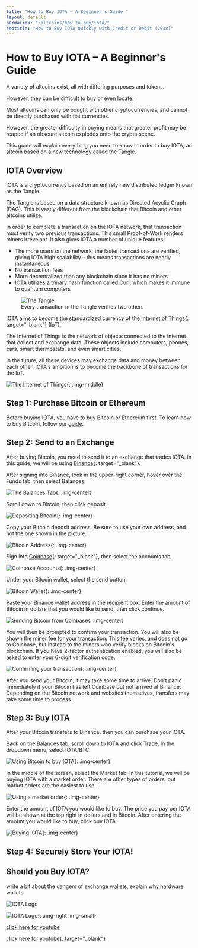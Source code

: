 ```yaml
---
title: "How to Buy IOTA – A Beginner's Guide "
layout: default
permalink: "/altcoins/how-to-buy/iota/"
seotitle: "How to Buy IOTA Quickly with Credit or Debit (2018)"
---
```


# How to Buy IOTA – A Beginner's Guide

A variety of altcoins exist, all with differing purposes and tokens. 

However, they can be difficult to buy or even locate.

Most altcoins can only be bought with other cryptocurrencies, and cannot be directly purchased with fiat currencies.

However, the greater difficulty in buying means that greater profit may be reaped if an obscure altcoin explodes onto the crypto scene.

This guide will explain everything you need to know in order to buy IOTA, an altcoin based on a new technology called the Tangle.

## IOTA Overview

IOTA is a cryptocurrency based on an entirely new distributed ledger known as the Tangle.

The Tangle is based on a data structure known as Directed Acyclic Graph (DAG). This is vastly different from the blockchain that Bitcoin and other altcoins utilize.

In order to complete a transaction on the IOTA network, that transaction must verify two previous transactions. This small Proof-of-Work renders miners irrevelant. It also gives IOTA a number of unique features:

* The more users on the network, the faster transactions are verified, giving IOTA high scalability – this means transactions are nearly instantaneous
* No transaction fees
* More decentralized than any blockchain since it has no miners
* IOTA utilizes a trinary hash function called Curl, which makes it immune to quantum computers

<figure>
	<img alt="The Tangle" src="/img/altcoins/iota/tangle.png" class="img-middle">
	<figcaption>Every transaction in the Tangle verifies two others</figcaption>
</figure>

IOTA aims to become the standardized currency of the [Internet of Things](https://www.forbes.com/sites/jacobmorgan/2014/05/13/simple-explanation-internet-things-that-anyone-can-understand/#391e7dc61d09){: target="_blank"} (IoT).

The Internet of Things is the network of objects connected to the internet that collect and exchange data. These objects include computers, phones, cars, smart thermostats, and even smart cities.

In the future, all these devices may exchange data and money between each other. IOTA's ambition is to become the backbone of transactions for the IoT.

![The Internet of Things](/img/altcoins/iota/iot.jpg){: .img-middle}

## Step 1: Purchase Bitcoin or Ethereum

Before buying IOTA, you have to buy Bitcoin or Ethereum first. To learn how to buy Bitcoin, follow our [guide](/bitcoin/how-to-buy/).

## Step 2: Send to an Exchange

After buying Bitcoin, you need to send it to an exchange that trades IOTA. In this guide, we will be using [Binance](https://www.binance.com/?ref=28685192){: target="_blank"}. 

After signing into Binance, look in the upper-right corner, hover over the Funds tab, then select Balances.

![The Balances Tab](/img/altcoins/how-to-buy/binancebalance.png){: .img-center}

Scroll down to Bitcoin, then click deposit.

![Depositing Bitcoin](/img/altcoins/how-to-buy/depositbitcoin.png){: .img-center}

Copy your Bitcoin deposit address. Be sure to use your own address, and not the one shown in the picture.

![Bitcoin Address](/img/altcoins/how-to-buy/bitcoinaddress.png){: .img-center}

Sign into [Coinbase](){: target="_blank"}, then select the accounts tab.

![Coinbase Accounts](/img/altcoins/how-to-buy/coinbaseaccounts.png){: .img-center}

Under your Bitcoin wallet, select the send button.

![Bitcoin Wallet](/img/altcoins/how-to-buy/coinbasebitcoin.png){: .img-center}

Paste your Binance wallet address in the recipient box. Enter the amount of Bitcoin in dollars that you would like to send, then click continue.

![Sending Bitcoin from Coinbase](/img/altcoins/how-to-buy/coinbasesendbtc.png){: .img-center}

You will then be prompted to confirm your transaction. You will also be shown the miner fee for your transaction. This fee varies, and does not go to Coinbase, but instead to the miners who verify blocks on Bitcoin's blockchain. If you have 2-factor authentication enabled, you will also be asked to enter your 6-digit verification code.

![Confirming your transaction](/img/altcoins/how-to-buy/coinbaseconfirm.png){: .img-center}

After you send your Bitcoin, it may take some time to arrive. Don't panic immediately if your Bitcoin has left Coinbase but not arrived at Binance. Depending on the Bitcoin network and websites themselves, transfers may take some time to process.

## Step 3: Buy IOTA 

After your Bitcoin transfers to Binance, then you can purchase your IOTA.

Back on the Balances tab, scroll down to IOTA and click Trade. In the dropdown menu, select IOTA/BTC.

![Using Bitcoin to buy IOTA](/img/altcoins/iota/binanceiota.png){: .img-center}

In the middle of the screen, select the Market tab. In this tutorial, we will be buying IOTA with a market order. There are other types of orders, but market orders are the easiest to use.

![Using a market order](/img/altcoins/iota/iotamarket.png){: .img-center}

Enter the amount of IOTA you would like to buy. The price you pay per IOTA will be shown at the top right in dollars and in Bitcoin. After entering the amount you would like to buy, click buy IOTA.

![Buying IOTA](/img/altcoins/iota/iotabuy.png){: .img-center}



## Step 4: Securely Store Your IOTA!

## Should you Buy IOTA?  

write a bit about the dangers of exchange wallets, explain why hardware wallets 

<img alt="IOTA Logo" class="img-small img-right" src="/img/altcoins/iota/iota-logo.png" />

![IOTA Logo](/img/altcoins/iota/iota-logo.png){: .img-right .img-small}

<a target="_blank" href="youtube.com">click here for youtube</a> 

[click here for youtube](youtube.com){: target="_blank"}